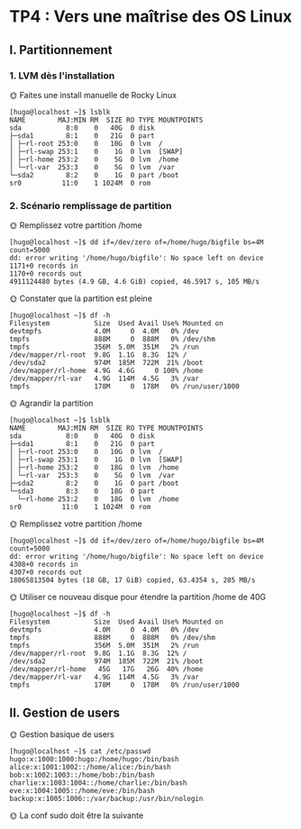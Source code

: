 # TP4 : Vers une maîtrise des OS Linux

## I. Partitionnement

### 1. LVM dès l'installation

🌞 Faites une install manuelle de Rocky Linux

```
[hugo@localhost ~]$ lsblk
NAME        MAJ:MIN RM  SIZE RO TYPE MOUNTPOINTS
sda           8:0    0   40G  0 disk
├─sda1        8:1    0   21G  0 part
│ ├─rl-root 253:0    0   10G  0 lvm  /
│ ├─rl-swap 253:1    0    1G  0 lvm  [SWAP]
│ ├─rl-home 253:2    0    5G  0 lvm  /home
│ └─rl-var  253:3    0    5G  0 lvm  /var
└─sda2        8:2    0    1G  0 part /boot
sr0          11:0    1 1024M  0 rom
```

### 2. Scénario remplissage de partition

🌞 Remplissez votre partition /home

```
[hugo@localhost ~]$ dd if=/dev/zero of=/home/hugo/bigfile bs=4M count=5000
dd: error writing '/home/hugo/bigfile': No space left on device
1171+0 records in
1170+0 records out
4911124480 bytes (4.9 GB, 4.6 GiB) copied, 46.5917 s, 105 MB/s
```

🌞 Constater que la partition est pleine

```
[hugo@localhost ~]$ df -h
Filesystem           Size  Used Avail Use% Mounted on
devtmpfs             4.0M     0  4.0M   0% /dev
tmpfs                888M     0  888M   0% /dev/shm
tmpfs                356M  5.0M  351M   2% /run
/dev/mapper/rl-root  9.8G  1.1G  8.3G  12% /
/dev/sda2            974M  185M  722M  21% /boot
/dev/mapper/rl-home  4.9G  4.6G     0 100% /home
/dev/mapper/rl-var   4.9G  114M  4.5G   3% /var
tmpfs                178M     0  178M   0% /run/user/1000
```

🌞 Agrandir la partition

```
[hugo@localhost ~]$ lsblk
NAME        MAJ:MIN RM  SIZE RO TYPE MOUNTPOINTS
sda           8:0    0   40G  0 disk
├─sda1        8:1    0   21G  0 part
│ ├─rl-root 253:0    0   10G  0 lvm  /
│ ├─rl-swap 253:1    0    1G  0 lvm  [SWAP]
│ ├─rl-home 253:2    0   18G  0 lvm  /home
│ └─rl-var  253:3    0    5G  0 lvm  /var
├─sda2        8:2    0    1G  0 part /boot
└─sda3        8:3    0   18G  0 part
  └─rl-home 253:2    0   18G  0 lvm  /home
sr0          11:0    1 1024M  0 rom
```

🌞 Remplissez votre partition /home

```
[hugo@localhost ~]$ dd if=/dev/zero of=/home/hugo/bigfile bs=4M count=5000
dd: error writing '/home/hugo/bigfile': No space left on device
4308+0 records in
4307+0 records out
18065813504 bytes (18 GB, 17 GiB) copied, 63.4354 s, 285 MB/s
```

🌞 Utiliser ce nouveau disque pour étendre la partition /home de 40G

```
[hugo@localhost ~]$ df -h
Filesystem           Size  Used Avail Use% Mounted on
devtmpfs             4.0M     0  4.0M   0% /dev
tmpfs                888M     0  888M   0% /dev/shm
tmpfs                356M  5.0M  351M   2% /run
/dev/mapper/rl-root  9.8G  1.1G  8.3G  12% /
/dev/sda2            974M  185M  722M  21% /boot
/dev/mapper/rl-home   45G   17G   26G  40% /home
/dev/mapper/rl-var   4.9G  114M  4.5G   3% /var
tmpfs                178M     0  178M   0% /run/user/1000
```

## II. Gestion de users

🌞 Gestion basique de users

```
[hugo@localhost ~]$ cat /etc/passwd
hugo:x:1000:1000:hugo:/home/hugo:/bin/bash
alice:x:1001:1002::/home/alice:/bin/bash
bob:x:1002:1003::/home/bob:/bin/bash
charlie:x:1003:1004::/home/charlie:/bin/bash
eve:x:1004:1005::/home/eve:/bin/bash
backup:x:1005:1006::/var/backup:/usr/bin/nologin
```

🌞 La conf sudo doit être la suivante

```

```